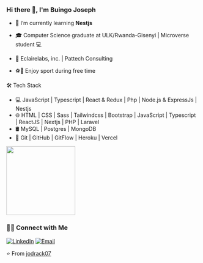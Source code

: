 ### Hi there 👋, I'm Buingo Joseph 

- 🌱 I’m currently learning **Nestjs**

- 🎓 Computer Science graduate at ULK/Rwanda-Gisenyi | Microverse student 💻
- 💼 Eclairelabs, inc. | Pattech Consulting 
- ⚽🏃 Enjoy sport during free time

🛠 Tech Stack
- 💻   JavaScript | Typescript | React & Redux | Php | Node.js & ExpressJs | Nestjs
- 🌐   HTML | CSS | Sass | Tailwindcss | Bootstrap | JavaScript | Typescript | ReactJS | Nextjs | PHP | Laravel
- 🛢   MySQL | Postgres | MongoDB
- 🔧   Git | GitHub | GitFlow | Heroku | Vercel

<a href="https://github.com/jodrack07">
  <img height="180em" src="https://github-readme-stats.vercel.app/api?username=jodrack07&theme=noctis_minimus&show_icons=true" />
<!--   <img height="180em" src="https://github-readme-stats.vercel.app/api/top-langs/?username=jodrack07&theme=noctis_minimus&layout=compact" /> -->
</a>

<br/>

<h3> 🤝🏻 Connect with Me </h3>

<p>
<a href="https://www.linkedin.com/in/jodrack/"><img alt="LinkedIn" src="https://img.shields.io/badge/LinkedIn-buingojoseph-blue?style=flat-square&logo=linkedin"></a>
<a href="mailto:drack.sir01@gmail.com"><img alt="Email" src="https://img.shields.io/badge/Email-drack.sir01@gmail.com-blue?style=flat-square&logo=Microsoft%20outlook"></a>
</p>

⭐️ From [jodrack07](https://github.com/jodrack07)


<!--
**jodrack07/jodrack07** is a ✨ _special_ ✨ repository because its `README.md` (this file) appears on your GitHub profile.

Here are some ideas to get you started:

- 🔭 I’m currently working on ...

- 👯 I’m looking to collaborate on ...
- 🤔 I’m looking for help with ...
- 💬 Ask me about ...
- 📫 How to reach me: ...
- 😄 Pronouns: ...
- ⚡ Fun fact: ...
-->
